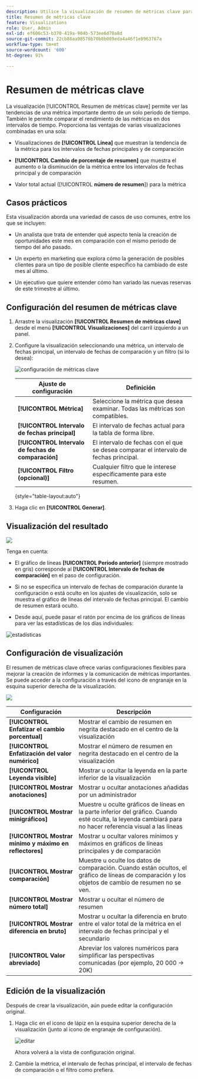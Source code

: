 ```yaml
---
description: Utilice la visualización de resumen de métricas clave para comparar el rendimiento de las métricas en dos cronologías.
title: Resumen de métricas clave
feature: Visualizations
role: User, Admin
exl-id: ef606c53-b370-419a-904b-573ee6d70a8d
source-git-commit: 22cb88aa98576b70b8b089eda4a46f1e8963767a
workflow-type: tm+mt
source-wordcount: '600'
ht-degree: 91%

---
```


# Resumen de métricas clave

La visualización [!UICONTROL Resumen de métricas clave] permite ver las tendencias de una métrica importante dentro de un solo periodo de tiempo. También le permite comparar el rendimiento de las métricas en dos intervalos de tiempo. Proporciona las ventajas de varias visualizaciones combinadas en una sola:

* Visualizaciones de **[!UICONTROL Línea]** que muestran la tendencia de la métrica para los intervalos de fechas principales y de comparación

* **[!UICONTROL Cambio de porcentaje de resumen]** que muestra el aumento o la disminución de la métrica entre los intervalos de fechas principal y de comparación

* Valor total actual ([!UICONTROL **número de resumen**]) para la métrica

## Casos prácticos

Esta visualización aborda una variedad de casos de uso comunes, entre los que se incluyen:

* Un analista que trata de entender qué aspecto tenía la creación de oportunidades este mes en comparación con el mismo periodo de tiempo del año pasado.

* Un experto en marketing que explora cómo la generación de posibles clientes para un tipo de posible cliente específico ha cambiado de este mes al último.

* Un ejecutivo que quiere entender cómo han variado las nuevas reservas de este trimestre al último.

## Configuración del resumen de métricas clave

1. Arrastre la visualización **[!UICONTROL Resumen de métricas clave]** desde el menú **[!UICONTROL Visualizaciones]** del carril izquierdo a un panel.

1. Configure la visualización seleccionando una métrica, un intervalo de fechas principal, un intervalo de fechas de comparación y un filtro (si lo desea):

   ![configuración de métricas clave](assets/key-metric-config.png)

   | Ajuste de configuración | Definición |
   | --- | --- |
   | **[!UICONTROL Métrica]** | Seleccione la métrica que desea examinar. Todas las métricas son compatibles. |
   | **[!UICONTROL Intervalo de fechas principal]** | El intervalo de fechas actual para la tabla de forma libre. |
   | **[!UICONTROL Intervalo de fechas de comparación]** | El intervalo de fechas con el que se desea comparar el intervalo de fechas principal. |
   | **[!UICONTROL Filtro (opcional)]** | Cualquier filtro que le interese específicamente para este resumen. |

   {style="table-layout:auto"}

1. Haga clic en **[!UICONTROL Generar]**.

<!--## How the Key Metric Summary visualization handles the comparison date range

(This will probably release in January. Per Jaden Howell)

* If the primary date range is set to the panel date range, there are 2-6 options that are considered 'relative' to the primary date range. These usually include the previous period (same amount of time immediately proceeding the primary date range), and 52 weeks prior to that date range.

* If the comparison date range is set to one of the 'relative' options, upon updating the primary date range, the comparison date range updates to the period immediate preceding the panel date range.

* If your comparison date range is *not* set to a 'relative' option, then updating the panel date range changes your primary date range, but has no effect on the comparison date range.

**Example 1**

Primary date range is set to the panel's date range: 'Yesterday'
Comparison date range is set to a relative date range, one of: 'Previous day', 'Same day last week', 'Same day 4 weeks prior', 'Same day last month', 'Same day last year', or 'Same day 52 weeks prior'.
When I change the panel's date range to 'This month', the comparison date range will update to 'Previous month'.

**Example 2**
 
Primary date range is set to the panel's date range: 'Yesterday'
Comparison date range is set to a non-relative date range, such as 'Feb 2nd, 2022', 'Highest sales day', 'Last week', etc. 

>[!NOTE]
>
>Last week is relative to the day the project is opened on, but it is not based on the panel's date range of 'Yesterday'. In other cases, such as if the panel's date range was 'This week', it may be relative.

When you change the panel's date range to '4 days ago', the comparison date range remains at the previous selection. -->

## Visualización del resultado

![](assets/key-metric-output.png)

Tenga en cuenta:

* El gráfico de líneas **[!UICONTROL Período anterior]** (siempre mostrado en gris) corresponde al **[!UICONTROL Intervalo de fechas de comparación]** en el paso de configuración.

* Si no se especifica un intervalo de fechas de comparación durante la configuración o está oculto en los ajustes de visualización, solo se muestra el gráfico de líneas del intervalo de fechas principal. El cambio de resumen estará oculto.

* Desde aquí, puede pasar el ratón por encima de los gráficos de líneas para ver las estadísticas de los días individuales:

![estadísticas](assets/key-metric-output2.png)

## Configuración de visualización

El resumen de métricas clave ofrece varias configuraciones flexibles para mejorar la creación de informes y la comunicación de métricas importantes. Se puede acceder a la configuración a través del icono de engranaje en la esquina superior derecha de la visualización.

![](assets/key-metric-settings.png)

| Configuración | Descripción |
| --- | --- |
| **[!UICONTROL Enfatizar el cambio porcentual]** | Mostrar el cambio de resumen en negrita destacado en el centro de la visualización |
| **[!UICONTROL Enfatización del valor numérico]** | Mostrar el número de resumen en negrita destacado en el centro de la visualización |
| **[!UICONTROL Leyenda visible]** | Mostrar u ocultar la leyenda en la parte inferior de la visualización |
| **[!UICONTROL Mostrar anotaciones]** | Mostrar u ocultar anotaciones añadidas por un administrador |
| **[!UICONTROL Mostrar minigráficos]** | Muestre u oculte gráficos de líneas en la parte inferior del gráfico. Cuando esté oculta, la leyenda cambiará para no hacer referencia visual a las líneas |
| **[!UICONTROL Mostrar mínimo y máximo en reflectores]** | Mostrar u ocultar valores mínimos y máximos en gráficos de líneas principales y de comparación |
| **[!UICONTROL Mostrar comparación]** | Muestre u oculte los datos de comparación. Cuando están ocultos, el gráfico de líneas de comparación y los objetos de cambio de resumen no se ven. |
| **[!UICONTROL Mostrar número total]** | Mostrar u ocultar el número de resumen |
| **[!UICONTROL Mostrar diferencia en bruto]** | Mostrar u ocultar la diferencia en bruto entre el valor total de la métrica en el intervalo de fechas principal y el secundario |
| **[!UICONTROL Valor abreviado]** | Abreviar los valores numéricos para simplificar las perspectivas comunicadas (por ejemplo, 20 000 -> 20K) |

## Edición de la visualización

Después de crear la visualización, aún puede editar la configuración original.

1. Haga clic en el icono de lápiz en la esquina superior derecha de la visualización (junto al icono de engranaje de configuración).

   ![editar](assets/edit-icon.png)

   Ahora volverá a la vista de configuración original.

1. Cambie la métrica, el intervalo de fechas principal, el intervalo de fechas de comparación o el filtro como prefiera.
